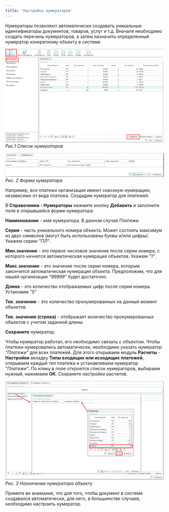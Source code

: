 ```yaml
---
title: 'Настройка нумераторов'
---
```


Нумераторы позволяют автоматически создавать уникальные идентификаторы документов, товаров, услуг и т.д. Вначале необходимо создать перечень нумераторов, а затем назначить определенный нумератор конкретному объекту в системе.

  

![](images/Numerators_1.png)
*Рис.1 Список нумераторов*

![](images/Numerators_2.png)
*Рис. 2 Форма нумератора*

Например, все платежи организации имеют сквозную нумерацию, независимо от вида платежа. Создадим нумератор для платежей.

  

В **Справочники - Нумераторы** нажмите кнопку **Добавить** и заполните поля в открывшейся форме нумератора:

**Наименование** - имя нумератора. В данном случае *Платежи*.

**Серия** - часть уникального номера объекта. Может состоять максимум из двух символов (могут быть использованы буквы и/или цифры). Укажем серию *"ПЛ"*.

**Мин.значение** - это первое числовое значение после серии номера, с которого начнется автоматическая нумерация объектов. Укажем *"1".*

**Макс.значение** - это значение после серии номера, которым закончится автоматическая нумерация объекта. Предположим, что для нашей организации *"99999"* будет достаточно.

**Длина** - это количество отображаемых цифр после серии номера. Установим *"5"*

**Тек. значение** - это количество пронумерованных на данный момент объектов.

**Тек. значение (строка)** - отображает количество пронумерованных объектов с учетом заданной длины.

**Сохраните** нумератор.

  

  

  

  

Чтобы нумератор работал, его необходимо связать с объектом. Чтобы платежи нумеровались автоматически, необходимо указать нумератор *"Платежи"* для всех платежей. Для этого открываем модуль **Расчеты** - **Настройки** вкладку **Типы входящих или исходящих платежей**, открываем каждый тип платежа и  устанавливаем нумератор "*Платежи"*. По клику в поле откроется список нумераторов, выбираем нужный, нажимаем **ОК**. Сохраните настройки расчетов.


![](images/Numerators_3.png)
*Рис. 3 Назначение нумератора объекту*

Примите во внимание, что для того, чтобы документ в системе создавался автоматически, для него, в большинстве случаев, необходимо настроить нумератор.

  





  
